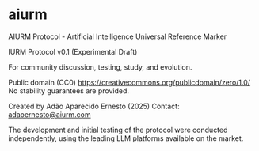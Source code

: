 # aiurm
AIURM Protocol - Artificial Intelligence Universal Reference Marker

IURM Protocol v0.1 (Experimental Draft)

For community discussion, testing, study, and evolution.

Public domain (CC0)
https://creativecommons.org/publicdomain/zero/1.0/
No stability guarantees are provided.

Created by Adão Aparecido Ernesto (2025)
Contact: adaoernesto@aiurm.com

The development and initial testing of the protocol were conducted independently, using the leading LLM platforms available on the market.


